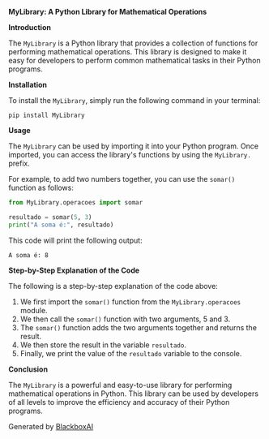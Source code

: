  **MyLibrary: A Python Library for Mathematical Operations**

**Introduction**

The `MyLibrary` is a Python library that provides a collection of functions for performing mathematical operations. This library is designed to make it easy for developers to perform common mathematical tasks in their Python programs.

**Installation**

To install the `MyLibrary`, simply run the following command in your terminal:

```
pip install MyLibrary
```

**Usage**

The `MyLibrary` can be used by importing it into your Python program. Once imported, you can access the library's functions by using the `MyLibrary.` prefix.

For example, to add two numbers together, you can use the `somar()` function as follows:

```python
from MyLibrary.operacoes import somar

resultado = somar(5, 3)
print("A soma é:", resultado)
```

This code will print the following output:

```
A soma é: 8
```

**Step-by-Step Explanation of the Code**

The following is a step-by-step explanation of the code above:

1. We first import the `somar()` function from the `MyLibrary.operacoes` module.
2. We then call the `somar()` function with two arguments, 5 and 3.
3. The `somar()` function adds the two arguments together and returns the result.
4. We then store the result in the variable `resultado`.
5. Finally, we print the value of the `resultado` variable to the console.

**Conclusion**

The `MyLibrary` is a powerful and easy-to-use library for performing mathematical operations in Python. This library can be used by developers of all levels to improve the efficiency and accuracy of their Python programs.

Generated by [BlackboxAI](https://www.blackbox.ai)